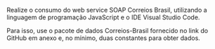 Realize o consumo do web service SOAP Correios Brasil, utilizando a linguagem de programação JavaScript e o IDE Visual Studio Code.

Para isso, use o pacote de dados Correios-Brasil fornecido no link do GitHub em anexo e, no mínimo, duas constantes para obter dados.